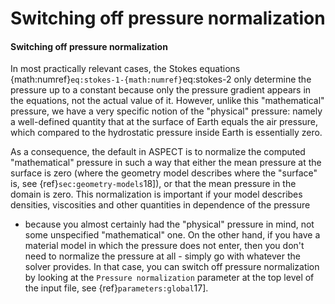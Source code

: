 # Switching off pressure normalization

#### Switching off pressure normalization

In most practically relevant cases, the Stokes equations
{math:numref}`eq:stokes-1-{math:numref}`eq:stokes-2 only determine the pressure up
to a constant because only the pressure gradient appears in the equations, not
the actual value of it. However, unlike this "mathematical"
pressure, we have a very specific notion of the "physical"
pressure: namely a well-defined quantity that at the surface of Earth equals
the air pressure, which compared to the hydrostatic pressure inside Earth is
essentially zero.

As a consequence, the default in ASPECT is to
normalize the computed "mathematical" pressure in such a way that
either the mean pressure at the surface is zero (where the geometry model
describes where the "surface" is, see
{ref}`sec:geometry-models`18]), or that the mean pressure in the
domain is zero. This normalization is important if your model describes
densities, viscosities and other quantities in dependence of the pressure
- because you almost certainly had the "physical" pressure
in mind, not some unspecified "mathematical" one. On the other
hand, if you have a material model in which the pressure does not enter, then
you don't need to normalize the pressure at all - simply go with
whatever the solver provides. In that case, you can switch off pressure
normalization by looking at the `Pressure normalization` parameter at the top
level of the input file, see {ref}`parameters:global`17].
